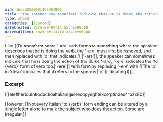 ```yaml
---
uid: shard2509081455453920
title: "The speaker can sometimes indicate that he is doing the action of the '-ere' verb form by replacing '-ere' with 'o'"
type: shard
categories: [sourced]
dateCreated: 2025-09-08T14:55:45+08:00
dateModified: 2025-09-23T10:33:26+00:00
---
```

Like [[To transform some '-are' verb forms to something where the speaker describes that he is doing the verb, the '-are' must first be removed, and then replaced with 'o' that indicates 'I'|'-are']], the speaker can sometimes indicate that he is doing the action of the [[Like '-are', '-ere' indicates the 'to {verb}' form of verb too.|'-ere']] verb form by replacing '-ere' with [[The 'o' in 'devo' indicates that it refers to the speaker|'o' (indicating I)]].

### Excerpt
![[eleftheriouIntroductionItalianignorecopyrightexcerptindex#^bzx80]]

However, [[Not every Italian 'to {verb}' form ending can be altered by a single letter alone to mark the subject who does the action. Some are irregular.]]